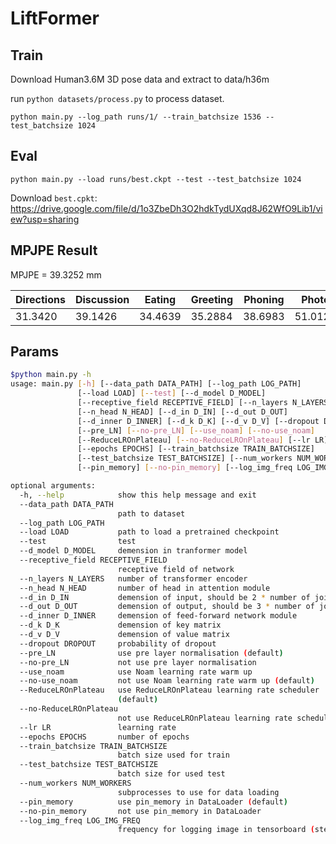 # LiftFormer

## Train

Download Human3.6M 3D pose data and extract to data/h36m

run `python datasets/process.py` to process dataset.

`python main.py --log_path runs/1/ --train_batchsize 1536 --test_batchsize 1024`

## Eval

`python main.py --load runs/best.ckpt --test --test_batchsize 1024`

Download `best.cpkt`: https://drive.google.com/file/d/1o3ZbeDh3O2hdkTydUXqd8J62WfO9Lib1/view?usp=sharing

## MPJPE Result

MPJPE = 39.3252 mm

| Directions | Discussion | Eating  | Greeting | Phoning | Photo   | Posing  | Purchases | Sitting | SittingDown | Smoking | Waiting | WalkDog | Walking | WalkTogether |
| ---------- | ---------- | ------- | -------- | ------- | ------- | ------- | --------- | ------- | ----------- | ------- | ------- | ------- | ------- | ------------ |
| 31.3420    | 39.1426    | 34.4639 | 35.2884  | 38.6983 | 51.0125 | 37.0098 | 33.9597   | 53.0999 | 52.6290     | 37.3606 | 43.8358 | 38.8236 | 31.0698 | 32.1434      |

## Params

```bash
$python main.py -h
usage: main.py [-h] [--data_path DATA_PATH] [--log_path LOG_PATH]
               [--load LOAD] [--test] [--d_model D_MODEL]
               [--receptive_field RECEPTIVE_FIELD] [--n_layers N_LAYERS]
               [--n_head N_HEAD] [--d_in D_IN] [--d_out D_OUT]
               [--d_inner D_INNER] [--d_k D_K] [--d_v D_V] [--dropout DROPOUT]
               [--pre_LN] [--no-pre_LN] [--use_noam] [--no-use_noam]
               [--ReduceLROnPlateau] [--no-ReduceLROnPlateau] [--lr LR]
               [--epochs EPOCHS] [--train_batchsize TRAIN_BATCHSIZE]
               [--test_batchsize TEST_BATCHSIZE] [--num_workers NUM_WORKERS]
               [--pin_memory] [--no-pin_memory] [--log_img_freq LOG_IMG_FREQ]

optional arguments:
  -h, --help            show this help message and exit
  --data_path DATA_PATH
                        path to dataset
  --log_path LOG_PATH
  --load LOAD           path to load a pretrained checkpoint
  --test                test
  --d_model D_MODEL     demension in tranformer model
  --receptive_field RECEPTIVE_FIELD
                        receptive field of network
  --n_layers N_LAYERS   number of transformer encoder
  --n_head N_HEAD       number of head in attention module
  --d_in D_IN           demension of input, should be 2 * number of joints
  --d_out D_OUT         demension of output, should be 3 * number of joints
  --d_inner D_INNER     demension of feed-forward network module
  --d_k D_K             demension of key matrix
  --d_v D_V             demension of value matrix
  --dropout DROPOUT     probability of dropout
  --pre_LN              use pre layer normalisation (default)
  --no-pre_LN           not use pre layer normalisation
  --use_noam            use Noam learning rate warm up
  --no-use_noam         not use Noam learning rate warm up (default)
  --ReduceLROnPlateau   use ReduceLROnPlateau learning rate scheduler
                        (default)
  --no-ReduceLROnPlateau
                        not use ReduceLROnPlateau learning rate scheduler
  --lr LR               learning rate
  --epochs EPOCHS       number of epochs
  --train_batchsize TRAIN_BATCHSIZE
                        batch size used for train
  --test_batchsize TEST_BATCHSIZE
                        batch size for used test
  --num_workers NUM_WORKERS
                        subprocesses to use for data loading
  --pin_memory          use pin_memory in DataLoader (default)
  --no-pin_memory       not use pin_memory in DataLoader
  --log_img_freq LOG_IMG_FREQ
                        frequency for logging image in tensorboard (steps)
```

